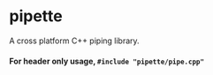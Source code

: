 # pipette
A cross platform C++ piping library.

#### For header only usage, `#include "pipette/pipe.cpp"`
